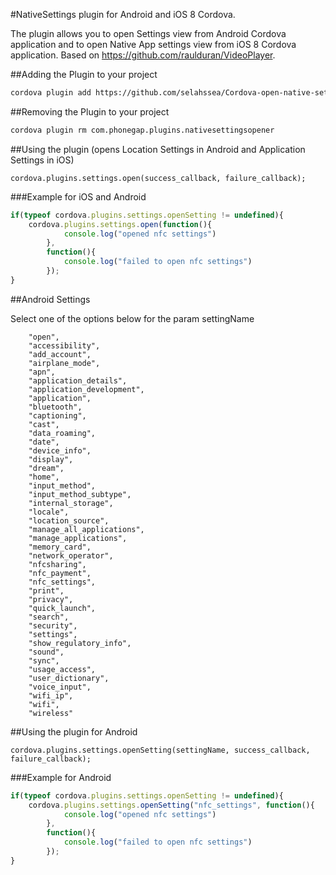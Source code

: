 #NativeSettings plugin for Android and iOS 8 Cordova.

The plugin allows you to open Settings view from Android Cordova application and to open Native App settings view from iOS 8 Cordova application. Based on https://github.com/raulduran/VideoPlayer.

##Adding the Plugin to your project

```bash
cordova plugin add https://github.com/selahssea/Cordova-open-native-settings.git
```

##Removing the Plugin to your project

```bash
cordova plugin rm com.phonegap.plugins.nativesettingsopener
```

##Using the plugin (opens Location Settings in Android and Application Settings in iOS)

```
cordova.plugins.settings.open(success_callback, failure_callback);
```

###Example for iOS and Android

```js
if(typeof cordova.plugins.settings.openSetting != undefined){
    cordova.plugins.settings.open(function(){
            console.log("opened nfc settings")
        },
        function(){
            console.log("failed to open nfc settings")
        });
}
```

##Android Settings

Select one of the options below for the param settingName
```
    "open",
    "accessibility",
    "add_account",
    "airplane_mode",
    "apn",
    "application_details",
    "application_development",
    "application",
    "bluetooth",
    "captioning",
    "cast",
    "data_roaming",
    "date",
    "device_info",
    "display",
    "dream",
    "home",
    "input_method",
    "input_method_subtype",
    "internal_storage",
    "locale",
    "location_source",
    "manage_all_applications",
    "manage_applications",
    "memory_card",
    "network_operator",
    "nfcsharing",
    "nfc_payment",
    "nfc_settings",
    "print",
    "privacy",
    "quick_launch",
    "search",
    "security",
    "settings",
    "show_regulatory_info",
    "sound",
    "sync",
    "usage_access",
    "user_dictionary",
    "voice_input",
    "wifi_ip",
    "wifi",
    "wireless"
```

##Using the plugin for Android

```
cordova.plugins.settings.openSetting(settingName, success_callback, failure_callback);
```

###Example for Android

```js
if(typeof cordova.plugins.settings.openSetting != undefined){
    cordova.plugins.settings.openSetting("nfc_settings", function(){
            console.log("opened nfc settings")
        },
        function(){
            console.log("failed to open nfc settings")
        });
}
```